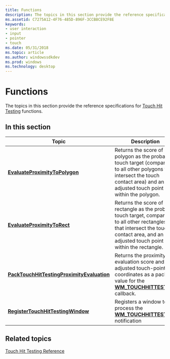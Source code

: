 ```yaml
---
title: Functions
description: The topics in this section provide the reference specifications for Touch Hit Testing functions.
ms.assetid: C7275A12-4F76-485D-896F-3CCB8CE92F8E
keywords:
- user interaction
- input
- pointer
- touch
ms.date: 05/31/2018
ms.topic: article
ms.author: windowssdkdev
ms.prod: windows
ms.technology: desktop
---
```


# Functions

The topics in this section provide the reference specifications for [Touch Hit Testing](https://msdn.microsoft.com/library/windows/desktop/hh437255) functions.

## In this section



| Topic                                                                                               | Description                                                                                                                                                                                          |
|-----------------------------------------------------------------------------------------------------|------------------------------------------------------------------------------------------------------------------------------------------------------------------------------------------------------|
| [**EvaluateProximityToPolygon**](evaluateproximitytopolygon.md)<br/>                         | Returns the score of a polygon as the probable touch target (compared to all other polygons that intersect the touch contact area) and an adjusted touch point within the polygon. <br/>       |
| [**EvaluateProximityToRect**](evaluateproximitytorect.md)<br/>                               | Returns the score of a rectangle as the probable touch target, compared to all other rectangles that intersect the touch contact area, and an adjusted touch point within the rectangle. <br/> |
| [**PackTouchHitTestingProximityEvaluation**](packtouchhittestingproximityevaluation.md)<br/> | Returns the proximity evaluation score and the adjusted touch-point coordinates as a packed value for the [**WM\_TOUCHHITTESTING**](https://msdn.microsoft.com/library/windows/desktop/hh454931) callback. <br/>               |
| [**RegisterTouchHitTestingWindow**](registertouchhittestingwindow.md)<br/>                   | Registers a window to process the [**WM\_TOUCHHITTESTING**](https://msdn.microsoft.com/library/windows/desktop/hh454931) notification<br/>                                                                                     |



 

## Related topics

<dl> <dt>

[Touch Hit Testing Reference](reference.md)
</dt> </dl>

 

 





